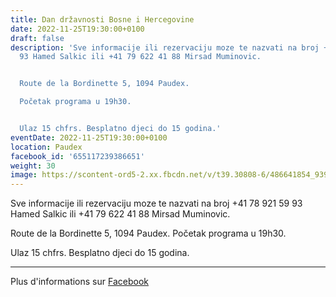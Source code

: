 ```yaml
---
title: Dan državnosti Bosne i Hercegovine
date: 2022-11-25T19:30:00+0100
draft: false
description: 'Sve informacije ili rezervaciju moze te nazvati na broj +41 78 921 59
  93 Hamed Salkic ili +41 79 622 41 88 Mirsad Muminovic.


  Route de la Bordinette 5, 1094 Paudex.

  Početak programa u 19h30.


  Ulaz 15 chfrs. Besplatno djeci do 15 godina.'
eventDate: 2022-11-25T19:30:00+0100
location: Paudex
facebook_id: '655117239386651'
weight: 30
image: https://scontent-ord5-2.xx.fbcdn.net/v/t39.30808-6/486641854_9399207156841686_1516080123773765506_n.jpg?_nc_cat=103&ccb=1-7&_nc_sid=9e60e4&_nc_ohc=sduZG_Vz8u0Q7kNvwFNmAhq&_nc_oc=Adm59GhATdMGFsM0poFc7f9OfcNBatGMgq3KBsEqZZMk4LSBRkjXakAacpsTJQ8vzEM&_nc_zt=23&_nc_ht=scontent-ord5-2.xx&edm=ABTKTjYEAAAA&_nc_gid=V8R1zMLtlKaHAYNogxm9EA&oh=00_Afbukh3_3jwFx1JkTiOTw6iZzV6gzMHC6BZoHcjeysu_3A&oe=68E12DBD
---
```


Sve informacije ili rezervaciju moze te nazvati na broj +41 78 921 59 93 Hamed Salkic ili +41 79 622 41 88 Mirsad Muminovic.

Route de la Bordinette 5, 1094 Paudex.
Početak programa u 19h30.

Ulaz 15 chfrs. Besplatno djeci do 15 godina.

---

Plus d'informations sur [Facebook](https://facebook.com/events/655117239386651)